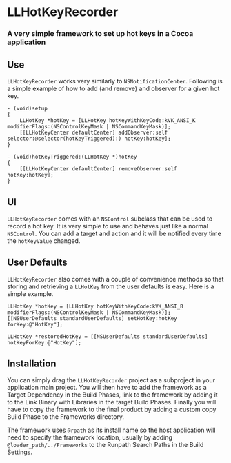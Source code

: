 # LLHotKeyRecorder

### A very simple framework to set up hot keys in a Cocoa application

## Use

`LLHotKeyRecorder` works very similarly to `NSNotificationCenter`. Following is a simple example of how to add (and remove) and observer for a given hot key.

```
- (void)setup
{
	LLHotKey *hotKey = [LLHotKey hotKeyWithKeyCode:kVK_ANSI_K modifierFlags:(NSControlKeyMask | NSCommandKeyMask)];
	[[LLHotKeyCenter defaultCenter] addObserver:self selector:@selector(hotKeyTriggered):) hotKey:hotKey];
}

- (void)hotKeyTriggered:(LLHotKey *)hotKey
{
	[[LLHotKeyCenter defaultCenter] removeObserver:self hotKey:hotKey];
}

```

## UI

`LLHotKeyRecorder` comes with an `NSControl` subclass that can be used to record a hot key. It is very simple to use and behaves just like a normal `NSControl`. You can add a target and action and it will be notified every time the `hotKeyValue` changed.

## User Defaults

`LLHotKeyRecorder` also comes with a couple of convenience methods so that storing and retrieving a `LLHotKey` from the user defaults is easy. Here is a simple example.

```
LLHotKey *hotKey = [LLHotKey hotKeyWithKeyCode:kVK_ANSI_B modifierFlags:(NSControlKeyMask | NSCommandKeyMask)];
[[NSUserDefaults standardUserDefaults] setHotKey:hotKey forKey:@"HotKey"];

LLHotKey *restoredHotKey = [[NSUserDefaults standardUserDefaults] hotKeyForKey:@"HotKey"];
```

## Installation

You can simply drag the `LLHotKeyRecorder` project as a subproject in your application main project. You will then have to add the framework as a Target Dependency in the Build Phases, link to the framework by adding it to the Link Binary with Libraries in the target Build Phases. Finally you will have to copy the framework to the final product by adding a custom copy Build Phase to the Frameworks directory.

The framework uses `@rpath` as its install name so the host application will need to specify the framework location, usually by adding `@loader_path/../Frameworks` to the Runpath Search Paths in the Build Settings.
